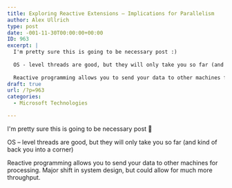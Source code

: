 ```yaml
---
title: Exploring Reactive Extensions – Implications for Parallelism
author: Alex Ullrich
type: post
date: -001-11-30T00:00:00+00:00
ID: 963
excerpt: |
  I'm pretty sure this is going to be necessary post :)
  
  OS - level threads are good, but they will only take you so far (and kind of back you into a corner)
  
  Reactive programming allows you to send your data to other machines for processing.  Major s&hellip;
draft: true
url: /?p=963
categories:
  - Microsoft Technologies

---
```

I'm pretty sure this is going to be necessary post 🙂

OS &#8211; level threads are good, but they will only take you so far (and kind of back you into a corner)

Reactive programming allows you to send your data to other machines for processing. Major shift in system design, but could allow for much more throughput.